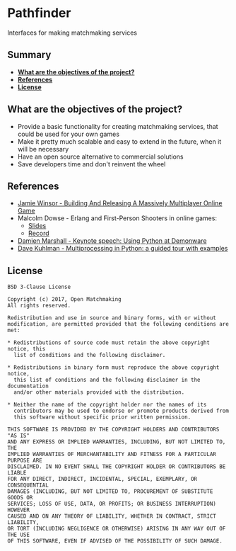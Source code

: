 # Pathfinder
Interfaces for making matchmaking services

Summary
-------
- [**What are the objectives of the project?**](https://github.com/OpenMatchmaking/Pathfinder#what-are-the-objectives-of-the-project)
- [**References**](https://github.com/OpenMatchmaking/Pathfinder#references)
- [**License**](https://github.com/OpenMatchmaking/Pathfinder#license)

What are the objectives of the project?
---------------------------------------
- Provide a basic functionality for creating matchmaking services, that could be used for your own games
- Make it pretty much scalable and easy to extend in the future, when it will be necessary
- Have an open source alternative to commercial solutions
- Save developers time and don't reinvent the wheel

References
----------
- [Jamie Winsor - Building And Releasing A Massively Multiplayer Online Game](https://www.recaps.io/building-and-releasing-an-elixir-based-mmog/)
- Malcolm Dowse - Erlang and First-Person Shooters in online games:
  - [Slides](https://www.erlang-factory.com/upload/presentations/395/ErlangandFirst-PersonShooters.pdf)
  - [Record](https://vimeo.com/26307654)
- [Damien Marshall - Keynote speech: Using Python at Demonware](https://vimeo.com/31781454)
- [Dave Kuhlman - Multiprocessing in Python: a guided tour with examples](http://www.davekuhlman.org/python_multiprocessing_01.html#erlang-erlport-python)

License
-------
```
BSD 3-Clause License

Copyright (c) 2017, Open Matchmaking
All rights reserved.

Redistribution and use in source and binary forms, with or without
modification, are permitted provided that the following conditions are met:

* Redistributions of source code must retain the above copyright notice, this
  list of conditions and the following disclaimer.

* Redistributions in binary form must reproduce the above copyright notice,
  this list of conditions and the following disclaimer in the documentation
  and/or other materials provided with the distribution.

* Neither the name of the copyright holder nor the names of its
  contributors may be used to endorse or promote products derived from
  this software without specific prior written permission.

THIS SOFTWARE IS PROVIDED BY THE COPYRIGHT HOLDERS AND CONTRIBUTORS "AS IS"
AND ANY EXPRESS OR IMPLIED WARRANTIES, INCLUDING, BUT NOT LIMITED TO, THE
IMPLIED WARRANTIES OF MERCHANTABILITY AND FITNESS FOR A PARTICULAR PURPOSE ARE
DISCLAIMED. IN NO EVENT SHALL THE COPYRIGHT HOLDER OR CONTRIBUTORS BE LIABLE
FOR ANY DIRECT, INDIRECT, INCIDENTAL, SPECIAL, EXEMPLARY, OR CONSEQUENTIAL
DAMAGES (INCLUDING, BUT NOT LIMITED TO, PROCUREMENT OF SUBSTITUTE GOODS OR
SERVICES; LOSS OF USE, DATA, OR PROFITS; OR BUSINESS INTERRUPTION) HOWEVER
CAUSED AND ON ANY THEORY OF LIABILITY, WHETHER IN CONTRACT, STRICT LIABILITY,
OR TORT (INCLUDING NEGLIGENCE OR OTHERWISE) ARISING IN ANY WAY OUT OF THE USE
OF THIS SOFTWARE, EVEN IF ADVISED OF THE POSSIBILITY OF SUCH DAMAGE.
```
